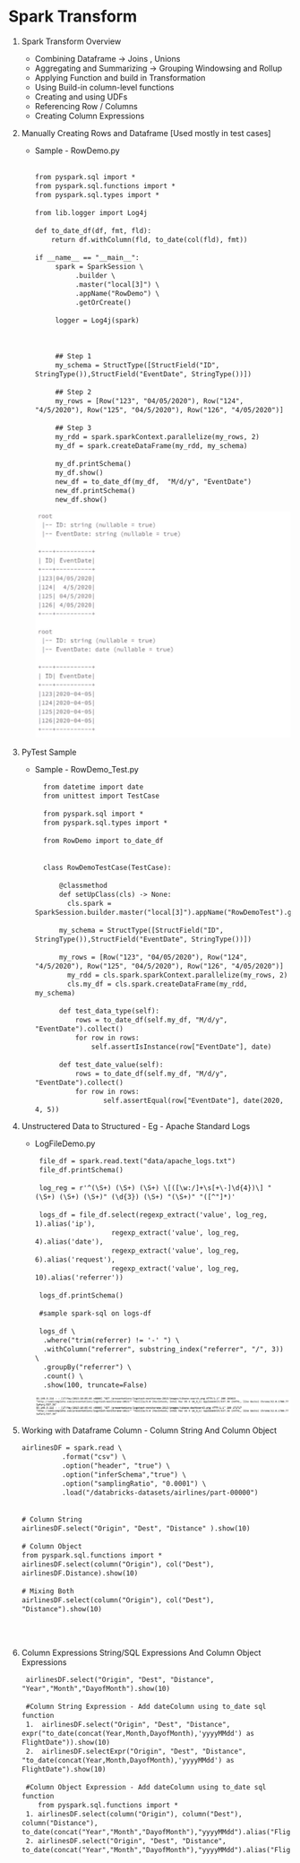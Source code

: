 # Spark Transform 


1.  Spark Transform Overview

      -  Combining Dataframe -> Joins , Unions
	  -  Aggregating and Summarizing -> Grouping Windowsing and Rollup 
	  -  Applying Function and build in Transformation
      -  Using Build-in column-level functions
      -  Creating and using UDFs
      -  Referencing Row / Columns
      -  Creating Column Expressions	  

       	  


2.  Manually Creating Rows and Dataframe [Used mostly in test cases]

      	  
	      
	  - Sample - RowDemo.py
		  
          ```
          
		  from pyspark.sql import *
		  from pyspark.sql.functions import *
		  from pyspark.sql.types import *
		  
		  from lib.logger import Log4j
		  
		  def to_date_df(df, fmt, fld):
			  return df.withColumn(fld, to_date(col(fld), fmt))
		  
		  if __name__ == "__main__":
		       spark = SparkSession \
			        .builder \
					.master("local[3]") \
					.appName("RowDemo") \
					.getOrCreate()

			   logger = Log4j(spark)

		  
		  
			   ## Step 1
			   my_schema = StructType([StructField("ID", StringType()),StructField("EventDate", StringType())])
          
			   ## Step 2
			   my_rows = [Row("123", "04/05/2020"), Row("124", "4/5/2020"), Row("125", "04/5/2020"), Row("126", "4/05/2020")]
		  
			   ## Step 3
			   my_rdd = spark.sparkContext.parallelize(my_rows, 2)
			   my_df = spark.createDataFrame(my_rdd, my_schema)

			   my_df.printSchema()
		       my_df.show()	
               new_df = to_date_df(my_df,  "M/d/y", "EventDate")
		       new_df.printSchema()
		       new_df.show()		  
		  
          ```		  
	  
           ![alt text](https://github.com/IAmZero247/spark-setup/blob/main/repo_images/data_frame_creation.jpg?raw=true)
	  
	  
3.  PyTest Sample  
          
	  - Sample - RowDemo_Test.py
    
          ```
			from datetime import date
			from unittest import TestCase

			from pyspark.sql import *
			from pyspark.sql.types import *

			from RowDemo import to_date_df


			class RowDemoTestCase(TestCase):

			    @classmethod
			    def setUpClass(cls) -> None:
			      cls.spark = SparkSession.builder.master("local[3]").appName("RowDemoTest").getOrCreate()
				
				my_schema = StructType([StructField("ID", StringType()),StructField("EventDate", StringType())])
				 
				my_rows = [Row("123", "04/05/2020"), Row("124", "4/5/2020"), Row("125", "04/5/2020"), Row("126", "4/05/2020")]
			      my_rdd = cls.spark.sparkContext.parallelize(my_rows, 2)
			      cls.my_df = cls.spark.createDataFrame(my_rdd, my_schema)

                def test_data_type(self):
				    rows = to_date_df(self.my_df, "M/d/y", "EventDate").collect()
				    for row in rows:
				        self.assertIsInstance(row["EventDate"], date)

                def test_date_value(self):
				    rows = to_date_df(self.my_df, "M/d/y", "EventDate").collect()
				    for row in rows:
			               self.assertEqual(row["EventDate"], date(2020, 4, 5))
		  ```

4.  Unstructered Data to Structured - Eg - Apache Standard Logs	  

      - LogFileDemo.py 
	      
		  ```
		   file_df = spark.read.text("data/apache_logs.txt")
           file_df.printSchema()

           log_reg = r'^(\S+) (\S+) (\S+) \[([\w:/]+\s[+\-]\d{4})\] "(\S+) (\S+) (\S+)" (\d{3}) (\S+) "(\S+)" "([^"]*)'

           logs_df = file_df.select(regexp_extract('value', log_reg, 1).alias('ip'),
                             regexp_extract('value', log_reg, 4).alias('date'),
                             regexp_extract('value', log_reg, 6).alias('request'),
                             regexp_extract('value', log_reg, 10).alias('referrer'))
							 
		   logs_df.printSchema()

           #sample spark-sql on logs-df
           
           logs_df \
			.where("trim(referrer) != '-' ") \
			.withColumn("referrer", substring_index("referrer", "/", 3)) \
			.groupBy("referrer") \
			.count() \
			.show(100, truncate=False)		   
		  ```
		  
		   ![alt text](https://github.com/IAmZero247/spark-setup/blob/main/repo_images/logfile_data_sample.jpg?raw=true)
		   
5.  Working with Dataframe Column - Column String And Column Object 


      ```
      airlinesDF = spark.read \
				.format("csv") \
				.option("header", "true") \
				.option("inferSchema","true") \
				.option("samplingRatio", "0.0001") \
				.load("/databricks-datasets/airlines/part-00000")
						
		
      # Column String
	  airlinesDF.select("Origin", "Dest", "Distance" ).show(10)
      
	  # Column Object 
      from pyspark.sql.functions import *
	  airlinesDF.select(column("Origin"), col("Dest"), airlinesDF.Distance).show(10)

      # Mixing Both 
      airlinesDF.select(column("Origin"), col("Dest"), "Distance").show(10)	  
	  
	  
						
      ```

6.  Column Expressions String/SQL Expressions And Column Object Expressions	

      ```
       airlinesDF.select("Origin", "Dest", "Distance", "Year","Month","DayofMonth").show(10)
	   
	   #Column String Expression - Add dateColumn using to_date sql function
	   1.  airlinesDF.select("Origin", "Dest", "Distance", expr("to_date(concat(Year,Month,DayofMonth),'yyyyMMdd') as FlightDate")).show(10)
	   2.  airlinesDF.selectExpr("Origin", "Dest", "Distance", "to_date(concat(Year,Month,DayofMonth),'yyyyMMdd') as FlightDate").show(10)
	   
	   #Column Object Expression - Add dateColumn using to_date sql function
	      from pyspark.sql.functions import *
	   1. airlinesDF.select(column("Origin"), column("Dest"), column("Distance"), to_date(concat("Year","Month","DayofMonth"),"yyyyMMdd").alias("FlightDate")).show(10)
	   2. airlinesDF.select("Origin", "Dest", "Distance", to_date(concat("Year","Month","DayofMonth"),"yyyyMMdd").alias("FlightDate")).show(10)
      ```	   
		 
        

